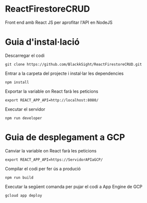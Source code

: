 # ReactFirestoreCRUD
Front end amb React JS per aprofitar l'API en NodeJS

# Guia d'instal·lació

Descarregar el codi

```
git clone https://github.com/BlackkSight/ReactFirestoreCRUD.git
```

Entrar a la carpeta del projecte i instal·lar les dependencies

```
npm install
```
Exportar la variable on React farà les peticions

```
export REACT_APP_API=http://localhost:8080/
```

Executar el servidor

```
npm run developer
```
# Guia de desplegament a GCP

Canviar la variable on React farà les peticions

```
export REACT_APP_API=https://ServidorAPIaGCP/
```

Compilar el codi per fer ús a produció

```
npm run build
```

Executar la següent comanda per pujar el codi a App Engine de GCP

```
gcloud app deploy
```
